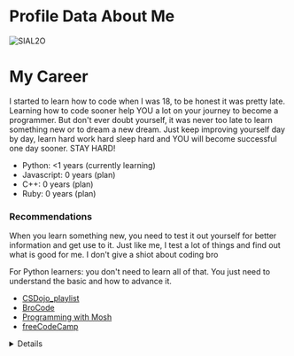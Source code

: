 # Profile Data About Me

![SIAL2O](https://github.com/CookWang1906/Info/assets/148769157/47c20d3a-3cf6-448b-8c1e-d14e3b7e2e56)

# My Career

I started to learn how to code when I was 18, to be honest it was pretty late. Learning how to code sooner help YOU a lot on your journey to become a programmer. But don't ever doubt yourself, it was never too late to learn something new or to dream a new dream. Just keep improving yourself day by day, learn hard work hard sleep hard and YOU will become successful one day sooner. STAY HARD!

- Python: <1 years (currently learning)
- Javascript: 0 years (plan)
- C++: 0 years (plan)
- Ruby: 0 years (plan)

### Recommendations

When you learn something new, you need to test it out yourself for better information and get use to it. Just like me, I test a lot of things and find out what is good for me. I don't give a shiot about coding bro 

For Python learners: you don't need to learn all of that. You just need to understand the basic and how to advance it.
  - [CSDojo_playlist](https://www.youtube.com/playlist?list=PLBZBJbE_rGRWeh5mIBhD-hhDwSEDxogDg)
  - [BroCode](https://www.youtube.com/watch?v=XKHEtdqhLK8)
  - [Programming with Mosh](https://www.youtube.com/watch?v=_uQrJ0TkZlc)
  - [freeCodeCamp](https://www.youtube.com/watch?v=rfscVS0vtbw)


<details>
<p align="center">
  <a href="https://github.com/CookWang1906">
    <img src="http://github-profile-summary-cards.vercel.app/api/cards/profile-details?username=CookWang1906&theme=transparent" />
  </a>
  <a href="https://github.com/CookWang1906">
    <img src="https://github-readme-streak-stats.herokuapp.com/?user=CookWang1906&hide_border=true&card_width=338&theme=transparent" />
  </a>
  <a href="https://github.com/CookWang1906">
    <img src="http://github-profile-summary-cards.vercel.app/api/cards/stats?username=CookWang1906&theme=transparent" />
  </a>
</p>
<table><tr><td valign="top" width="33%">
